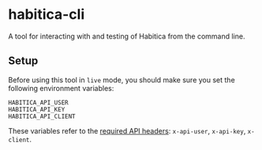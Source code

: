 # habitica-cli
A tool for interacting with and testing of Habitica from the command line.

Setup
------

Before using this tool in `live` mode, you should make sure you set the following environment variables:

```
HABITICA_API_USER
HABITICA_API_KEY
HABITICA_API_CLIENT
```

These variables refer to the [required API headers](https://habitica.fandom.com/wiki/Guidance_for_Comrades#API_Server_Calls): `x-api-user`, `x-api-key`, `x-client`.

